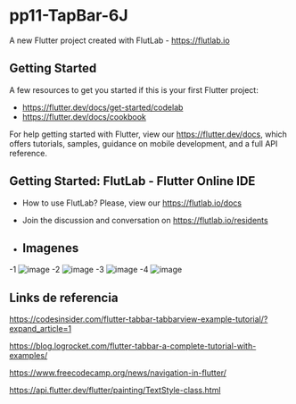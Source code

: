 # pp11-TapBar-6J

A new Flutter project created with FlutLab - https://flutlab.io

## Getting Started

A few resources to get you started if this is your first Flutter project:

- https://flutter.dev/docs/get-started/codelab
- https://flutter.dev/docs/cookbook

For help getting started with Flutter, view our
https://flutter.dev/docs, which offers tutorials,
samples, guidance on mobile development, and a full API reference.

## Getting Started: FlutLab - Flutter Online IDE

- How to use FlutLab? Please, view our https://flutlab.io/docs
- Join the discussion and conversation on https://flutlab.io/residents

- ## Imagenes
-1
![image](https://github.com/Yadier-Gonzalez-Graciano/A11TabbarFlutLab/assets/143548098/6ccb3c9a-d55f-4e72-8a45-abe8809b957d)
-2
![image](https://github.com/Yadier-Gonzalez-Graciano/A11TabbarFlutLab/assets/143548098/9db5fc1a-b0bb-4fd2-837a-39b39f6285ad)
-3
![image](https://github.com/Yadier-Gonzalez-Graciano/A11TabbarFlutLab/assets/143548098/b327d65c-14ac-451b-aabf-48ebfe7db0d1)
-4
![image](https://github.com/Yadier-Gonzalez-Graciano/A11TabbarFlutLab/assets/143548098/0d01c93e-becb-4641-a158-98d975800b9a)

## Links de referencia

https://codesinsider.com/flutter-tabbar-tabbarview-example-tutorial/?expand_article=1

https://blog.logrocket.com/flutter-tabbar-a-complete-tutorial-with-examples/

https://www.freecodecamp.org/news/navigation-in-flutter/

https://api.flutter.dev/flutter/painting/TextStyle-class.html

